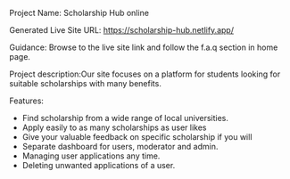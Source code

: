 Project Name: Scholarship Hub online

Generated Live Site URL: https://scholarship-hub.netlify.app/

Guidance: Browse to the live site link and follow the f.a.q section in home page. 


Project description:Our site focuses on a platform for students looking for suitable scholarships with many benefits. 


Features:
<ul>
<li>Find scholarship from a wide range of local universities. </li>
<li>Apply easily to as many scholarships as user likes</li>
<li>Give your valuable feedback on specific scholarship if you will</li>
<li>Separate dashboard for users, moderator and admin.</li>
<li>Managing user applications any time.</li>
<li>Deleting unwanted applications of a user.</li>
</ul>
